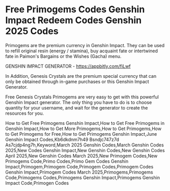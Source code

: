 # Free Primogems Codes Genshin Impact Redeem Codes Genshin 2025 Codes

Primogems are the premium currency in Genshin Impact. They can be used to refill original resin (energy / stamina), buy acquaint fate or intertwined fate in Paimon's Bargains or the Wishes (Gacha) menu.

GENSHIN IMPACT GENERATOR - https://appbitly.com/fiLwf

In Addition, Genesis Crystals are the premium special currency that can only be obtained through in-game purchases or this Genshin Impact Generator.

Free Genesis Crystals Primogems are very easy to get with this powerful Genshin Impact generator. The only thing you have to do is to choose quantity for your username, and wait for the generator to create the resources for you.

How to Get Free Primogems Genshin Impact,How to Get Free Primogems in Genshin Impact,How to Get More Primogems,How to Get Primogems,How to Get Primogems for Free,How to Get Primogems Genshin Impact,June Genshin Impact Codes,Kb6dkdnm7h49 Bsndjc747z7d As7cjdp4ng7h,Keyword,March 2025 Genshin Codes,March Genshin Codes 2025,New Codes Genshin Impact,New Genshin Codes,New Genshin Codes April 2025,New Genshin Codes March 2025,New Primogem Codes,New Primogems Code,Primo Codes,Primo Gem Codes Genshin Impact,Primogem,Primogem Code,Primogem Codes,Primogem Codes Genshin Impact,Primogem Codes March 2025,Primogems,Primogems Code,Primogems Codes,Primogems Genshin Impact,Primogems Genshin Impact Code,Primogen Codes

